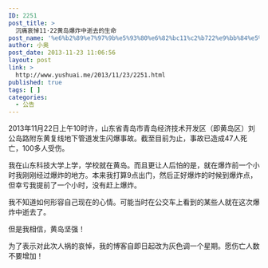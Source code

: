 ```yaml
---
ID: 2251
post_title: >
  沉痛哀悼11·22黄岛爆炸中逝去的生命
post_name: '%e6%b2%89%e7%97%9b%e5%93%80%e6%82%bc11%c2%b722%e9%bb%84%e5%b2%9b%e7%88%86%e7%82%b8%e4%b8%ad%e9%80%9d%e5%8e%bb%e7%9a%84%e7%94%9f%e5%91%bd'
author: 小奥
post_date: 2013-11-23 11:06:56
layout: post
link: >
  http://www.yushuai.me/2013/11/23/2251.html
published: true
tags: [ ]
categories:
  - 公告
---
```

2013年11月22日上午10时许，山东省青岛市青岛经济技术开发区（即黄岛区）刘公岛路附东黄复线地下管道发生闪爆事故。截至目前为止，事故已造成47人死亡，100多人受伤。

我在山东科技大学上学，学校就在黄岛。而且更让人后怕的是，就在爆炸前一个小时我刚刚经过爆炸的地方。本来我打算9点出门，然后正好爆炸的时候到爆炸点，但幸亏我提前了一个小时，没有赶上爆炸。

我不知道如何形容自己现在的心情。可能当时在公交车上看到的某些人就在这次爆炸中逝去了。

但是我相信，黄岛坚强！

为了表示对此次人祸的哀悼，我的博客自即日起改为灰色调一个星期。愿伤亡人数不要增加！
